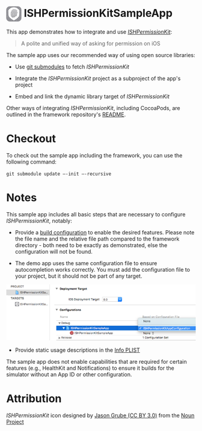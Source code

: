# <img src="icon.png" align="center" width="40" height="40"> ISHPermissionKitSampleApp

This app demonstrates how to integrate and use [*ISHPermissionKit*](https://github.com/iosphere/ISHPermissionKit):

> A polite and unified way of asking for permission on iOS

The sample app uses our recommended way of using open source libraries: 

* Use [git submodules](https://git-scm.com/book/en/v2/Git-Tools-Submodules) to 
fetch *ISHPermissionKit*

* Integrate the *ISHPermissionKit* project as a subproject of the app's project

* Embed and link the dynamic library target of *ISHPermissionKit*

Other ways of integrating *ISHPermissionKit*, including CocoaPods, are outlined in the 
framework repository's [README](https://github.com/iosphere/ISHPermissionKit/blob/master/README.md).

# Checkout

To check out the sample app including the framework, you can use the following command:

`git submodule update —-init —-recursive`

# Notes

This sample app includes all basic steps that are necessary to configure 
*ISHPermissionKit*, notably:

* Provide a [build configuration](/submodules/ISHPermissionKitAppConfiguration.xcconfig)
to enable the desired features. Please note the file name and the relative
file path compared to the framework directory - both need to be exactly
as demonstrated, else the configuration will not be found.

* The demo app uses the same configuration file to ensure autocompletion
works correctly. You must add the configuration file to your project,
but it should not be part of any target.

![Using the configuration in the app](assets/configuration.png)

* Provide static usage descriptions in the [Info PLIST](/ISHPermissionKitSampleApp/Info.plist)

The sample app does not enable capabilities that are required for certain
features (e.g., HealthKit and Notifications) to ensure it builds for the
simulator without an App ID or other configuration.

# Attribution

*ISHPermissionKit* icon designed by 
[Jason Grube (CC BY 3.0)](http://thenounproject.com/term/fingerprint/23303/) from the 
[Noun Project](http://thenounproject.com)
